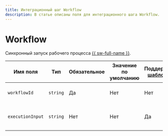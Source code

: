 ```yaml
---
title: Интеграционный шаг Workflow
description: В статье описаны поля для интеграционного шага Workflow.
---
```


# Workflow

Синхронный запуск рабочего процесса [{{ sw-full-name }}](../../../index.md).

Имя поля | Тип | Обязательное | Значение по умолчанию | Поддерживается [шаблонизация](../../templating.md) | Описание
--- | --- |--- | --- | --- | ---
`workflowId`| `string` | Да | Нет | Нет | Идентификатор рабочего процесса.
`executionInput `| `string` | Нет | Нет | Да | Входные данные рабочего процесса.

